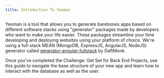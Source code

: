 ```yaml
---
title: Introduction To Yeoman
---
```

Yeoman is a tool that allows you to generate barebones apps based on different software stacks using "generator" packages made by developers who want to make your life easier. These packages streamline your time developing and deploying websites using your platform of choice. We're using a full-stack MEAN (MongoDB, ExpressJS, AngularJS, NodeJS) generator called [generator-angular-fullstack](https://github.com/DaftMonk/generator-angular-fullstack) by DaftMonk.

Once you've completed the Challenge: Get Set for Back End Projects, use this guide to navigate the base structure of your new app and learn how to interact with the database as well as the user.